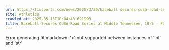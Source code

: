 ```yaml
---
url: https://fiusports.com/news/2025/3/30/baseball-secures-cusa-road-series-at-middle-tennessee-10-5.aspx
site: Athletics
crawled_at: 2025-05-13T10:04:43.691993
title: Baseball Secures CUSA Road Series at Middle Tennessee, 10-5 - FIU Athletics
---
```


Error generating fit markdown: '<' not supported between instances of 'int' and 'str'